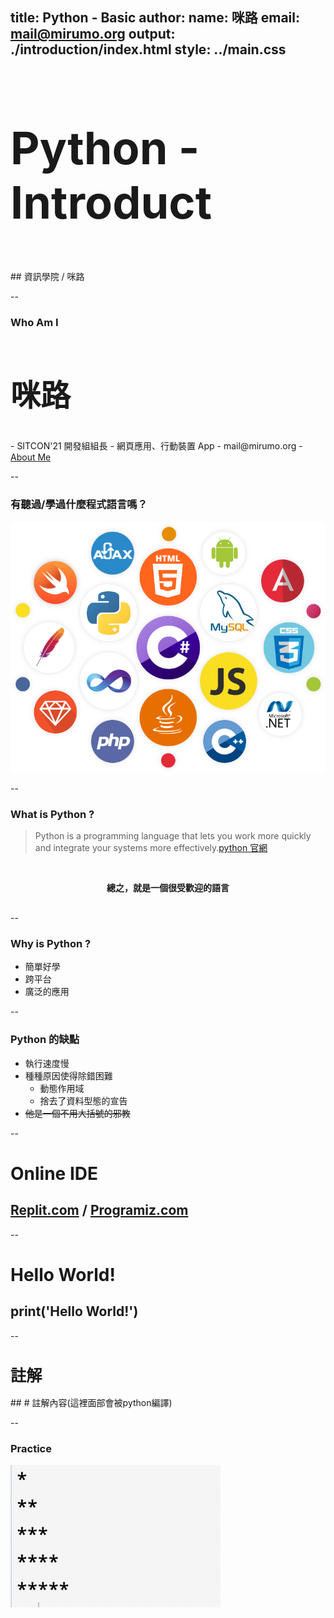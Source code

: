 title: Python - Basic
author:
  name: 咪路
  email: mail@mirumo.org
output: ./introduction/index.html
style: ../main.css
--

<h1 style="font-size: 72px">
	Python - Introduct
</h1>
<br />
## 資訊學院 / 咪路

--

### Who Am I
<h2 style="font-size: 48px">
  <b>咪路</b>
</h2>
- SITCON'21 開發組組長
- 網頁應用、行動裝置 App
- mail@mirumo.org
- <a href="https://mirumo.org" target="_blank">About Me</a>

--

### 有聽過/學過什麼程式語言嗎？
<img src="../images/language-could.png"/>

--

### What is Python ?
> Python is a programming language that lets you work more quickly and integrate your systems more effectively.<a href="https://www.python.org/" target="_blank">python 官網</a>

<div align="center" style="padding:30px 0;">
	<b>總之，就是一個很受歡迎的語言</b>
</div>
--

### Why is Python ?
- 簡單好學
- 跨平台
- 廣泛的應用

--

### Python 的缺點
- 執行速度慢
- 種種原因使得除錯困難
	- 動態作用域
	- 捨去了資料型態的宣告
- ~~他是一個不用大括號的邪教~~

--

# Online IDE
## <a href="https://replit.com" target="_black">Replit.com</a> / <a href="https://www.programiz.com/python-programming/online-compiler/" target="_black">Programiz.com</a>

--

# Hello World!
## print('Hello World!')

--

<h1 style="font-size: 1.8em;">註解</h1>
## # 註解內容(這裡面部會被python編譯)

--

### Practice
<img src="../images/practice-introduction9.png"/>
